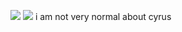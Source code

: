 ![](https://files.catbox.moe/hjpjgo.gif)
![](https://files.catbox.moe/hogc2t.gif)
i am not very normal about cyrus
